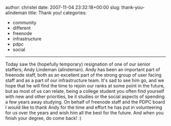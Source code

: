 author: christel
date: 2007-11-04 23:32:18+00:00
slug: thank-you-alindeman
title: Thank you!
categories:
- community
- different
- freenode
- infrastructure
- pdpc
- social
---

Today saw the (hopefully temporary) resignation of one of our senior staffers; Andy Lindeman (alindeman). Andy has been an important part of freenode staff, both as an excellent part of the strong group of user facing staff and as a part of our infrastructure team. It's sad to see him go, and we hope that he will find the time to rejoin our ranks at some point in the future, but as most of us can relate, being a college student you often find yourself with new and other priorities, be it studies or the social aspects of spending a few years away studying.
On behalf of freenode staff and the PDPC board I would like to thank Andy for the time and effort he has put in volunteering for us over the years and wish him all the best for the future. And when you finish your degree, do come back! :)
